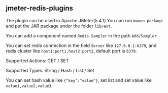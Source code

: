 ## jmeter-redis-plugins

The plugin can be used in Apache JMeter(5.4.1).You can run `maven package` and put the JAR package under the folder `lib/ext`.

You can add a component named `Redis Sampler` in the path `Add/Sampler`.

You can set redis connection in the field `Server` like `127.0.0.1:6379`, and redis cluster like `host1:port1,host2:port2`, default port is `6379`.

Supported Actions: GET / SET

Supported Types: String / Hash / List / Set

You can set hash value like `{"key":"value"}`, set list and set value like `value1,value2,value3`.
